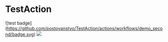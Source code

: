 # TestAction
![test badge]
(https://github.com/postoyanstvo/TestAction/actions/workflows/demo_second/badge.svg)
[![](https://github.com/go-gitea/gitea/actions/workflows/release-nightly.yml/badge.svg?branch=main)](https://github.com/go-gitea/gitea/actions/workflows/release-nightly.yml?query=branch%3Amain "Release Nightly")

